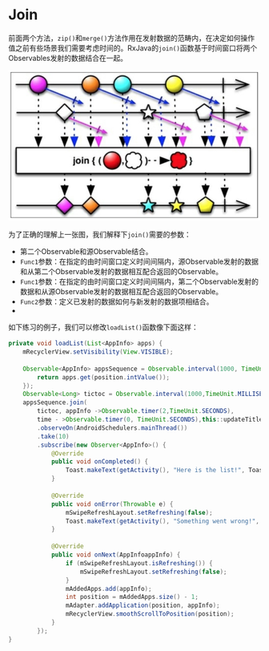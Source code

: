 # Join

前面两个方法，`zip()`和`merge()`方法作用在发射数据的范畴内，在决定如何操作值之前有些场景我们需要考虑时间的。RxJava的`join()`函数基于时间窗口将两个Observables发射的数据结合在一起。

![](chapter6_6.png)

为了正确的理解上一张图，我们解释下`join()`需要的参数：

* 第二个Observable和源Observable结合。
* `Func1`参数：在指定的由时间窗口定义时间间隔内，源Observable发射的数据和从第二个Observable发射的数据相互配合返回的Observable。
* `Func1`参数：在指定的由时间窗口定义时间间隔内，第二个Observable发射的数据和从源Observable发射的数据相互配合返回的Observable。
* `Func2`参数：定义已发射的数据如何与新发射的数据项相结合。
* 
如下练习的例子，我们可以修改`loadList()`函数像下面这样：
```java
private void loadList(List<AppInfo> apps) {
    mRecyclerView.setVisibility(View.VISIBLE);
    
    Observable<AppInfo> appsSequence = Observable.interval(1000, TimeUnit.MILLISECONDS).map(position -> {
        return apps.get(position.intValue());
    });
    Observable<Long> tictoc = Observable.interval(1000,TimeUnit.MILLISECONDS);
    appsSequence.join(
        tictoc, appInfo ->Observable.timer(2,TimeUnit.SECONDS),
        time - >Observable.timer(0, TimeUnit.SECONDS),this::updateTitle)
        .observeOn(AndroidSchedulers.mainThread())
        .take(10)
        .subscribe(new Observer<AppInfo>() {
            @Override
            public void onCompleted() {
                Toast.makeText(getActivity(), "Here is the list!", Toast.LENGTH_LONG).show();
            }
            
            @Override
            public void onError(Throwable e) {
                mSwipeRefreshLayout.setRefreshing(false); 
                Toast.makeText(getActivity(), "Something went wrong!", Toast.LENGTH_SHORT).show();
            }
            
            @Override
            public void onNext(AppInfoappInfo) {
                if (mSwipeRefreshLayout.isRefreshing()) {
                    mSwipeRefreshLayout.setRefreshing(false);
                } 
                mAddedApps.add(appInfo);
                int position = mAddedApps.size() - 1;
                mAdapter.addApplication(position, appInfo);
                mRecyclerView.smoothScrollToPosition(position);
            } 
        });
}
```

